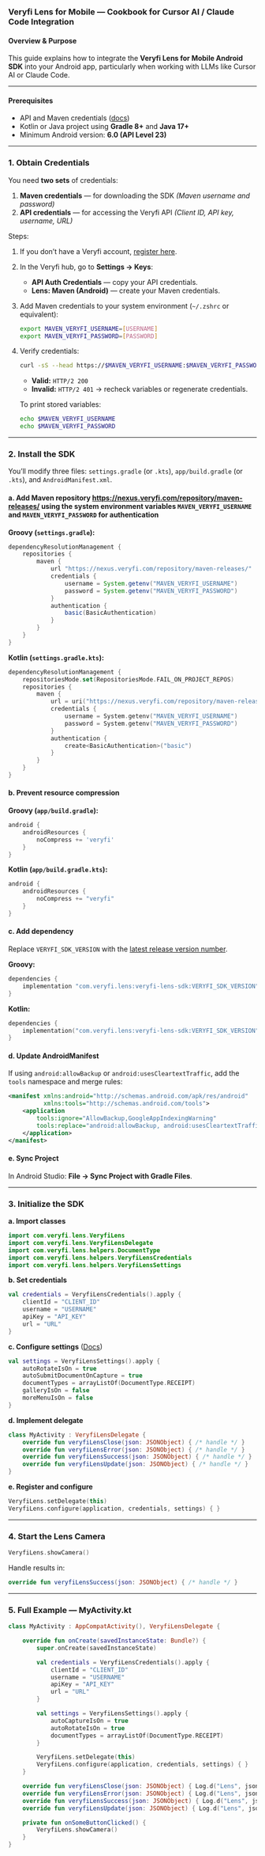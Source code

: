 ### **Veryfi Lens for Mobile — Cookbook for Cursor AI / Claude Code Integration**

#### **Overview & Purpose**

This guide explains how to integrate the **Veryfi Lens for Mobile Android SDK** into your Android app, particularly when working with LLMs like Cursor AI or Claude Code.

---

#### **Prerequisites**

* API and Maven credentials ([docs](https://docs.veryfi.com/lens/mobile/introduction/authentication/))
* Kotlin or Java project using **Gradle 8+** and **Java 17+**
* Minimum Android version: **6.0 (API Level 23)**

---

### **1. Obtain Credentials**

You need **two sets** of credentials:

1. **Maven credentials** — for downloading the SDK
   *(Maven username and password)*
2. **API credentials** — for accessing the Veryfi API
   *(Client ID, API key, username, URL)*

Steps:

1. If you don’t have a Veryfi account, [register here](https://app.veryfi.com/signup/api/).

2. In the Veryfi hub, go to **Settings → Keys**:

   * **API Auth Credentials** — copy your API credentials.
   * **Lens: Maven (Android)** — create your Maven credentials.

3. Add Maven credentials to your system environment (`~/.zshrc` or equivalent):

   ```bash
   export MAVEN_VERYFI_USERNAME=[USERNAME]
   export MAVEN_VERYFI_PASSWORD=[PASSWORD]
   ```

4. Verify credentials:

   ```bash
   curl -sS --head https://$MAVEN_VERYFI_USERNAME:$MAVEN_VERYFI_PASSWORD@nexus.veryfi.com/repository/maven-public/com/veryfi/lens/veryfi-lens-sdk/2.1.0.25/veryfi-lens-sdk-2.1.0.25.pom | grep "HTTP/2"
   ```

   * **Valid:** `HTTP/2 200`
   * **Invalid:** `HTTP/2 401` → recheck variables or regenerate credentials.

   To print stored variables:

   ```bash
   echo $MAVEN_VERYFI_USERNAME
   echo $MAVEN_VERYFI_PASSWORD
   ```

---

### **2. Install the SDK**

You’ll modify three files:
`settings.gradle` (or `.kts`), `app/build.gradle` (or `.kts`), and `AndroidManifest.xml`.

#### **a. Add Maven repository https://nexus.veryfi.com/repository/maven-releases/ using the system environment variables `MAVEN_VERYFI_USERNAME` and `MAVEN_VERYFI_PASSWORD` for authentication**

**Groovy (`settings.gradle`):**

```groovy
dependencyResolutionManagement {
    repositories {
        maven {
            url "https://nexus.veryfi.com/repository/maven-releases/"
            credentials {
                username = System.getenv("MAVEN_VERYFI_USERNAME")
                password = System.getenv("MAVEN_VERYFI_PASSWORD")
            }
            authentication {
                basic(BasicAuthentication)
            }
        }
    }
}
```

**Kotlin (`settings.gradle.kts`):**

```kotlin
dependencyResolutionManagement {
    repositoriesMode.set(RepositoriesMode.FAIL_ON_PROJECT_REPOS)
    repositories {
        maven {
            url = uri("https://nexus.veryfi.com/repository/maven-releases/")
            credentials {
                username = System.getenv("MAVEN_VERYFI_USERNAME")
                password = System.getenv("MAVEN_VERYFI_PASSWORD")
            }
            authentication {
                create<BasicAuthentication>("basic")
            }
        }
    }
}
```

#### **b. Prevent resource compression**

**Groovy (`app/build.gradle`):**

```groovy
android {
    androidResources {
        noCompress += 'veryfi'
    }
}
```

**Kotlin (`app/build.gradle.kts`):**

```kotlin
android {
    androidResources {
        noCompress += "veryfi"
    }
}
```

#### **c. Add dependency**

Replace `VERYFI_SDK_VERSION` with the [latest release version number](https://github.com/veryfi/veryfi-lens-receipts-android-demo/releases).

**Groovy:**

```groovy
dependencies {
    implementation "com.veryfi.lens:veryfi-lens-sdk:VERYFI_SDK_VERSION"
}
```

**Kotlin:**

```kotlin
dependencies {
    implementation("com.veryfi.lens:veryfi-lens-sdk:VERYFI_SDK_VERSION")
}
```

#### **d. Update AndroidManifest**

If using `android:allowBackup` or `android:usesCleartextTraffic`, add the `tools` namespace and merge rules:

```xml
<manifest xmlns:android="http://schemas.android.com/apk/res/android"
          xmlns:tools="http://schemas.android.com/tools">
    <application
        tools:ignore="AllowBackup,GoogleAppIndexingWarning"
        tools:replace="android:allowBackup, android:usesCleartextTraffic">
    </application>
</manifest>
```

#### **e. Sync Project**

In Android Studio: **File → Sync Project with Gradle Files**.

---

### **3. Initialize the SDK**

**a. Import classes**

```kotlin
import com.veryfi.lens.VeryfiLens
import com.veryfi.lens.VeryfiLensDelegate
import com.veryfi.lens.helpers.DocumentType
import com.veryfi.lens.helpers.VeryfiLensCredentials
import com.veryfi.lens.helpers.VeryfiLensSettings
```

**b. Set credentials**

```kotlin
val credentials = VeryfiLensCredentials().apply {
    clientId = "CLIENT_ID"
    username = "USERNAME"
    apiKey = "API_KEY"
    url = "URL"
}
```

**c. Configure settings** ([Docs](https://docs.veryfi.com/lens/mobile/settings/))

```kotlin
val settings = VeryfiLensSettings().apply {
    autoRotateIsOn = true
    autoSubmitDocumentOnCapture = true
    documentTypes = arrayListOf(DocumentType.RECEIPT)
    galleryIsOn = false
    moreMenuIsOn = false
}
```

**d. Implement delegate**

```kotlin
class MyActivity : VeryfiLensDelegate {
    override fun veryfiLensClose(json: JSONObject) { /* handle */ }
    override fun veryfiLensError(json: JSONObject) { /* handle */ }
    override fun veryfiLensSuccess(json: JSONObject) { /* handle */ }
    override fun veryfiLensUpdate(json: JSONObject) { /* handle */ }
}
```

**e. Register and configure**

```kotlin
VeryfiLens.setDelegate(this)
VeryfiLens.configure(application, credentials, settings) { }
```

---

### **4. Start the Lens Camera**

```kotlin
VeryfiLens.showCamera()
```

Handle results in:

```kotlin
override fun veryfiLensSuccess(json: JSONObject) { /* handle */ }
```

---

### **5. Full Example — MyActivity.kt**

```kotlin
class MyActivity : AppCompatActivity(), VeryfiLensDelegate {

    override fun onCreate(savedInstanceState: Bundle?) {
        super.onCreate(savedInstanceState)

        val credentials = VeryfiLensCredentials().apply {
            clientId = "CLIENT_ID"
            username = "USERNAME"
            apiKey = "API_KEY"
            url = "URL"
        }

        val settings = VeryfiLensSettings().apply {
            autoCaptureIsOn = true
            autoRotateIsOn = true
            documentTypes = arrayListOf(DocumentType.RECEIPT)
        }

        VeryfiLens.setDelegate(this)
        VeryfiLens.configure(application, credentials, settings) { }
    }

    override fun veryfiLensClose(json: JSONObject) { Log.d("Lens", json.toString(2)) }
    override fun veryfiLensError(json: JSONObject) { Log.d("Lens", json.toString(2)) }
    override fun veryfiLensSuccess(json: JSONObject) { Log.d("Lens", json.toString(2)) }
    override fun veryfiLensUpdate(json: JSONObject) { Log.d("Lens", json.toString(2)) }

    private fun onSomeButtonClicked() {
        VeryfiLens.showCamera()
    }
}
```

